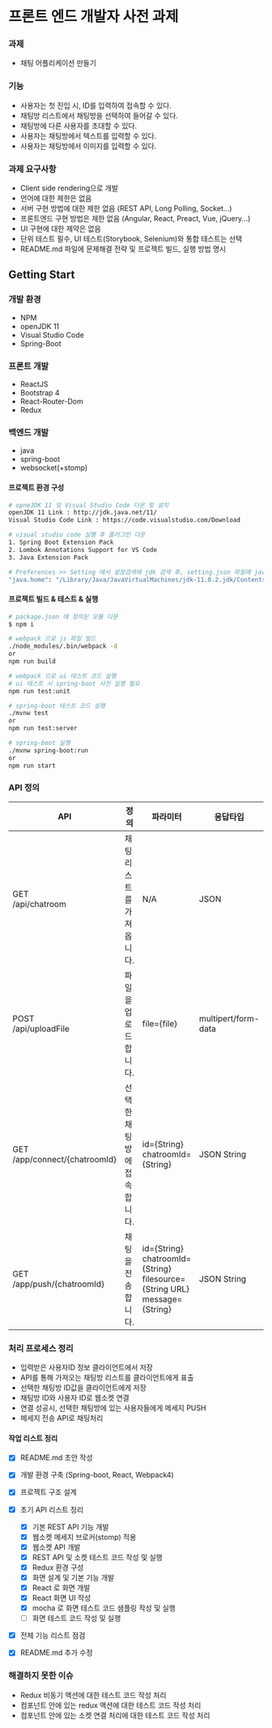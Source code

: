 # 프론트 엔드 개발자 사전 과제

### 과제
- 채팅 어플리케이션 만들기

### 기능
- 사용자는 첫 진입 시, ID를 입력하여 접속할 수 있다.
- 채팅방 리스트에서 채팅방을 선택하여 들어갈 수 있다.
- 채팅방에 다른 사용자를 초대할 수 있다.
- 사용자는 채팅방에서 텍스트를 입력할 수 있다.
- 사용자는 채팅방에서 이미지를 입력할 수 있다.

### 과제 요구사항
- Client side rendering으로 개발
- 언어에 대한 제한은 없음
- 서버 구현 방법에 대한 제한 없음 (REST API, Long Polling, Socket...)
- 프론트엔드 구현 방법은 제한 없음 (Angular, React, Preact, Vue, jQuery...)
- UI 구현에 대한 제약은 없음
- 단위 테스트 필수, UI 테스트(Storybook, Selenium)와 통합 테스트는 선택
- README.md 파일에 문제해결 전략 및 프로젝트 빌드, 실행 방법 명시


## Getting Start

### 개발 환경
- NPM
- openJDK 11
- Visual Studio Code
- Spring-Boot

### 프론트 개발
- ReactJS
- Bootstrap 4
- React-Router-Dom
- Redux

### 백엔드 개발
- java
- spring-boot
- websocket(+stomp)

#### 프로젝트 환경 구성
``` bash
# opneJDK 11 및 Visual Studio Code 다운 및 설치
openJDK 11 Link : http://jdk.java.net/11/
Visual Studio Code Link : https://code.visualstudio.com/Download

# visual studio code 실행 후 플러그인 다운
1. Spring Boot Extension Pack
2. Lombok Annotations Support for VS Code
3. Java Extension Pack

# Preferences >> Setting 에서 설정검색에 jdk 검색 후, setting.json 파일에 java.home 추가
"java.home": "/Library/Java/JavaVirtualMachines/jdk-11.0.2.jdk/Contents/Home" # mac
```

#### 프로젝트 빌드 & 테스트 & 실행
``` bash
# package.json 에 정의된 모듈 다운
$ npm i

# webpack 으로 js 파일 빌드
./node_modules/.bin/webpack -d
or
npm run build

# webpack 으로 ui 테스트 코드 실행
# ui 테스트 시 spring-boot 사전 실행 필요
npm run test:unit

# spring-boot 테스트 코드 실행
./mvnw test
or
npm run test:server

# spring-boot 실행
./mvnw spring-boot:run
or
npm run start
```

### API 정의
| API | 정의 | 파라미터 | 응답타입 | 응답값 | 기타
|---|-----|----|----|----|---|
| GET<br>/api/chatroom | 채팅 리스트를 가져옵니다. | N/A | JSON | [{'item.id': 'test',<br> 'item.name': 'test}] | 
| POST<br>/api/uploadFile | 파일을 업로드 합니다. | file={file} | multipert/form-data | {'fileName': 'test',<br> 'fileDownloadUri': 'http://locahost:3000/image/test.jpg',<br>,'size': 123123<br>, 'fileType': 'image/png'} | 
| GET<br>/app/connect/{chatroomId} | 선택한 채팅방에 접속합니다. | id={String}<br>chatroomId={String} | JSON String | {'id': 'test',<br>'type': 'connect', <br>'message': null,<br>'fileSource': null} | WebSocket API
| GET<br>/app/push/{chatroomId} | 채팅을 전송합니다. | id={String}<br>chatroomId={String}<br>filesource={String URL}<br>message={String} | JSON String | {'id': 'test',<br>'type': 'push', <br>'message': 'test',<br>'fileSource': 'http://localhost:3000/image/test.jpg'} | WebSocket API


### 처리 프로세스 정리
- 입력받은 사용자ID 정보 클라이언트에서 저장
- API를 통해 가져오는 채팅방 리스트를 클라이언트에게 표출
- 선택한 채팅방 ID값을 클라이언트에게 저장
- 채팅방 ID와 사용자 ID로 웹소켓 연결
- 연결 성공시, 선택한 채팅방에 있는 사용자들에게 메세지 PUSH
- 메세지 전송 API로 채팅처리

#### 작업 리스트 정리
- [x] README.md 초안 작성
- [x] 개발 환경 구축 (Spring-boot, React, Webpack4)
- [x] 프로젝트 구조 설계
- [x] 초기 API 리스트 정리
  - [x] 기본 REST API 기능 개발
  - [x] 웹소켓 메세지 브로커(stomp) 적용
  - [x] 웹소켓 API 개발
  - [x] REST API 및 소켓 테스트 코드 작성 및 실행
  - [x] Redux 환경 구성
  - [x] 화면 설계 및 기본 기능 개발
  - [x] React 로 화면 개발
  - [x] React 화면 UI 작성
  - [x] mocha 로 화면 테스트 코드 샘플링 작성 및 실행
  - [ ] 화면 테스트 코드 작성 및 실행
- [x] 전체 기능 리스트 점검
- [x] README.md 추가 수정


### 해결하지 못한 이슈
- Redux 비동기 액션에 대한 테스트 코드 작성 처리
- 컴포넌트 안에 있는 redux 액션에 대한 테스트 코드 작성 처리
- 컴포넌트 안에 있는 소켓 연결 처리에 대한 테스트 코드 작성 처리